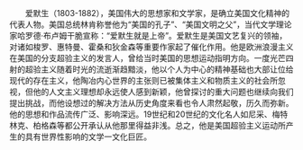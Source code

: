 　　爱默生（1803-1882），美国伟大的思想家和文学家，是确立美国文化精神的代表人物。美国总统林肯称誉他为“美国的孔子”、“美国文明之父”，当代文学理论家哈罗德·布卢姆干脆宣称：“爱默生就是上帝”。爱默生是美国文艺复兴的领袖，对诸如梭罗、惠特曼、霍桑和狄金森等重要作家起了催化作用。他是欧洲浪漫主义在美国的分支超验主义的发言人，曾给当时美国的思想运动指明方向。一度光芒四射的超验主义随着时光的流逝渐趋黯淡，他以个人为中心的精神基础也大部让位给现代的存在主义，他陶冶内心世界的主张则已被集体主义和物质主义的社会所忽视，但他的人文主义理想却永远使人感到新颖，他曾探讨的重大问题也继续向我们提出挑战，而他设想过的解决方法从历史角度来看也令人肃然起敬，历久而弥新。他的思想和作品流传广泛、影响深远。19世纪和20世纪的文化名人如尼采、梅特林克、柏格森等都公开承认从他那里得益非浅。总之，他是美国超验主义运动所产生的具有世界性影响的文学一文化巨匠。
